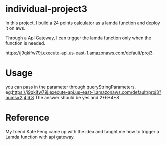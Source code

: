 # individual-project3
In this project, I build a 24 points calculator as a lamda function and deploy it on aws.

Through a Api Gateway, I can trigger the lamda function only when the function is needed.

https://j9qkifw79j.execute-api.us-east-1.amazonaws.com/default/proj3

# Usage
you can pass in the parameter through queryStringParameters.
eg:https://j9qkifw79j.execute-api.us-east-1.amazonaws.com/default/proj3?nums=2,4,6,8
The answer should be yes and 2*6+4+8

# Reference
My friend Kate Feng came up with the idea and taught me how to trigger a Lamda function with api gateway.

